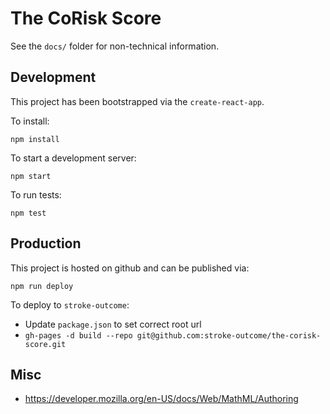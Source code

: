 # The CoRisk Score

See the `docs/` folder for non-technical information.

## Development

This project has been bootstrapped via the `create-react-app`.

To install:
```
npm install
```

To start a development server:
```
npm start
```

To run tests:
```
npm test
```

## Production

This project is hosted on github and can be published via:

```
npm run deploy
```

To deploy to `stroke-outcome`:

- Update `package.json` to set correct root url
- `gh-pages -d build --repo git@github.com:stroke-outcome/the-corisk-score.git`

## Misc

- https://developer.mozilla.org/en-US/docs/Web/MathML/Authoring

